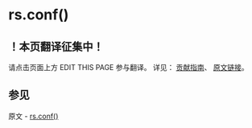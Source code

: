 # rs.conf()

## ！本页翻译征集中！

请点击页面上方 EDIT THIS PAGE 参与翻译。
详见：
[贡献指南]( https://github.com/JinMuInfo/MongoDB-Manual-zh/blob/master/CONTRIBUTING.md )、
[原文链接](  https://docs.mongodb.com/manual/reference/method/rs.conf/  )。

## 参见

原文 - [rs.conf()]( https://docs.mongodb.com/manual/reference/method/rs.conf/ )

